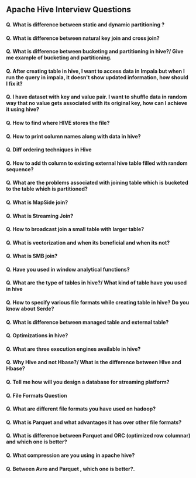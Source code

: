 ## Apache Hive Interview Questions

#### Q. What is difference between static and dynamic partitioning ?
#### Q. What is difference between natural key join and cross join?
#### Q. What is difference between bucketing and partitioning in hive?/ Give me example of bucketing and partitioning.
#### Q. After creating table in hive, I want to access data in Impala but when I run the query in impala, it doesn't show updated information, how should I fix it?
#### Q. I have dataset with key and value pair. I want to shuffle data in random way that no value gets associated with its original key, how can I achieve it using hive?
#### Q. How to find where HIVE stores the file?
#### Q. How to print column names along with data in hive?
#### Q. Diff ordering techniques in Hive
#### Q. How to add th column to existing external hive table filled with random sequence?
#### Q. What are the problems associated with joining table which is bucketed to the table which is partitioned?
#### Q. What is MapSide join?
#### Q. What is Streaming Join?
#### Q. How to broadcast join a small table with larger table?
#### Q. What is vectorization and when its beneficial and when its not?
#### Q. What is SMB join?
#### Q. Have you used in window analytical functions?
#### Q. What are the type of tables in hive?/ What kind of table have you used in hive
#### Q. How to specify various file formats while creating table in hive? Do you know about Serde?
#### Q. What is difference between managed table and external table?
#### Q. Optimizations in hive?
#### Q. What are three execution engines available in hive?
#### Q. Why Hive and not Hbase?/ What is the difference between HIve and Hbase?
#### Q. Tell me how will you design a database for streaming platform?
#### Q. File Formats Question
#### Q. What are different file formats you have used on hadoop?
#### Q. What is Parquet and what advantages it has over other file formats?
#### Q. What is difference between Parquet and ORC (optimized row columnar) and which one is better?
#### Q. What compression are you using in apache hive?
#### Q. Between Avro and Parquet , which one is better?.
